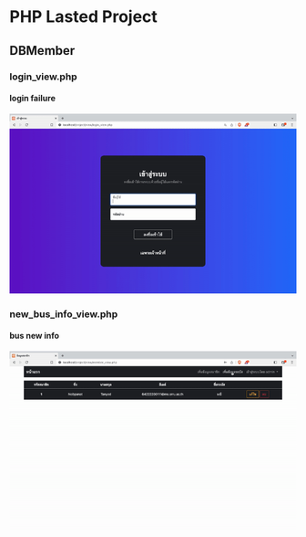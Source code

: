 # PHP Lasted Project
## DBMember

### login_view.php
#### login failure
![login_fail](https://github.com/nobpanatSRRU/last_project/blob/main/images/login_fail.gif?raw=true)
### new_bus_info_view.php
#### bus new info 
![login_fail](https://github.com/nobpanatSRRU/last_project/blob/main/images/new_bus_info.gif?raw=true)
  
